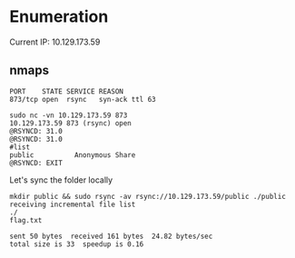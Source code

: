 # Enumeration

Current IP: 10.129.173.59

## nmaps

```
PORT    STATE SERVICE REASON
873/tcp open  rsync   syn-ack ttl 63

sudo nc -vn 10.129.173.59 873
10.129.173.59 873 (rsync) open
@RSYNCD: 31.0
@RSYNCD: 31.0
#list
public          Anonymous Share
@RSYNCD: EXIT
```

Let's sync the folder locally

```
mkdir public && sudo rsync -av rsync://10.129.173.59/public ./public
receiving incremental file list
./
flag.txt

sent 50 bytes  received 161 bytes  24.82 bytes/sec
total size is 33  speedup is 0.16
```
